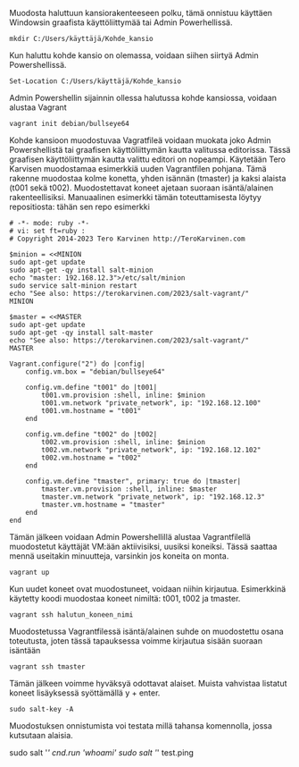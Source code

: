 Muodosta haluttuun kansiorakenteeseen polku, tämä onnistuu käyttäen Windowsin graafista käyttöliittymää tai Admin Powerhellissä.

    mkdir C:/Users/käyttäjä/Kohde_kansio

Kun haluttu kohde kansio on olemassa, voidaan siihen siirtyä Admin Powershellissä.

    Set-Location C:/Users/käyttäjä/Kohde_kansio

Admin Powershellin sijainnin ollessa halutussa kohde kansiossa, voidaan alustaa Vagrant

    vagrant init debian/bullseye64

Kohde kansioon muodostuvaa Vagratfileä voidaan muokata joko Admin Powershellistä tai graafisen käyttöliittymän kautta valitussa editorissa. Tässä graafisen käyttöliittymän kautta valittu editori on nopeampi.
Käytetään Tero Karvisen muodostamaa esimerkkiä uuden Vagrantfilen pohjana. Tämä rakenne muodostaa kolme konetta, yhden isännän (tmaster) ja kaksi alaista (t001 sekä t002).
Muodostettavat koneet ajetaan suoraan isäntä/alainen rakenteellisiksi. Manuaalinen esimerkki tämän toteuttamisesta löytyy repositiosta: tähän sen repo esimerkki

    # -*- mode: ruby -*-
    # vi: set ft=ruby :
    # Copyright 2014-2023 Tero Karvinen http://TeroKarvinen.com

    $minion = <<MINION
    sudo apt-get update
    sudo apt-get -qy install salt-minion
    echo "master: 192.168.12.3">/etc/salt/minion
    sudo service salt-minion restart
    echo "See also: https://terokarvinen.com/2023/salt-vagrant/"
    MINION

    $master = <<MASTER
    sudo apt-get update
    sudo apt-get -qy install salt-master
    echo "See also: https://terokarvinen.com/2023/salt-vagrant/"
    MASTER

    Vagrant.configure("2") do |config|
	    config.vm.box = "debian/bullseye64"

	    config.vm.define "t001" do |t001|
		    t001.vm.provision :shell, inline: $minion
		    t001.vm.network "private_network", ip: "192.168.12.100"
		    t001.vm.hostname = "t001"
	    end

	    config.vm.define "t002" do |t002|
		    t002.vm.provision :shell, inline: $minion
		    t002.vm.network "private_network", ip: "192.168.12.102"
		    t002.vm.hostname = "t002"
	    end

	    config.vm.define "tmaster", primary: true do |tmaster|
		    tmaster.vm.provision :shell, inline: $master
		    tmaster.vm.network "private_network", ip: "192.168.12.3"
		    tmaster.vm.hostname = "tmaster"
	    end
    end

Tämän jälkeen voidaan Admin Powershellillä alustaa Vagrantfilellä muodostetut käyttäjät VM:ään aktiivisiksi, uusiksi koneiksi. Tässä saattaa mennä useitakin minuutteja, varsinkin jos koneita on monta.

    vagrant up

Kun uudet koneet ovat muodostuneet, voidaan niihin kirjautua. 
Esimerkkinä käytetty koodi muodostaa koneet nimiltä: t001, t002 ja tmaster.

    vagrant ssh halutun_koneen_nimi

Muodostetussa Vagrantfilessä isäntä/alainen suhde on muodostettu osana toteutusta, joten tässä tapauksessa voimme kirjautua sisään suoraan isäntään

    vagrant ssh tmaster

Tämän jälkeen voimme hyväksyä odottavat alaiset. Muista vahvistaa listatut koneet lisäyksessä syöttämällä y + enter.

    sudo salt-key -A

Muodostuksen onnistumista voi testata millä tahansa komennolla, jossa kutsutaan alaisia.

sudo salt '*' cnd.run 'whoami'
sudo salt '*' test.ping
